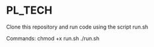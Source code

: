 # PL_TECH

Clone this repository 
and run code using the script run.sh

Commands:
chmod +x run.sh
./run.sh



